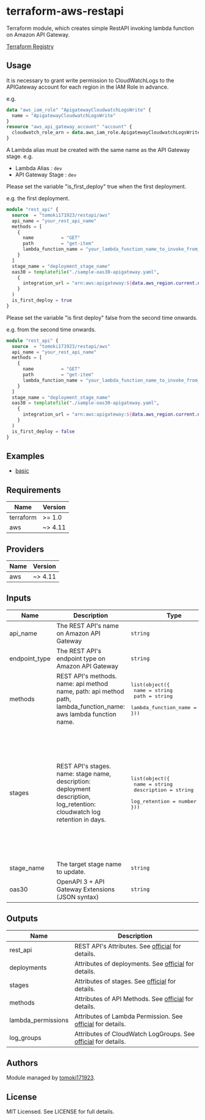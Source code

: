 # terraform-aws-restapi

Terraform module, which creates simple RestAPI invoking lambda function on Amazon API Gateway.

[Terraform Registry](https://registry.terraform.io/modules/tomoki171923/restapi/aws/latest)

## Usage

It is necessary to grant write permission to CloudWatchLogs to the APIGateway account for each region in the IAM Role in advance.

e.g.

```terraform
data "aws_iam_role" "ApigatewayCloudwatchLogsWrite" {
  name = "ApigatewayCloudwatchLogsWrite"
}
resource "aws_api_gateway_account" "account" {
  cloudwatch_role_arn = data.aws_iam_role.ApigatewayCloudwatchLogsWrite.arn
}
```

A Lambda alias must be created with the same name as the API Gateway stage.
e.g.

* Lambda Alias : `dev`
* API Gateway Stage : `dev`

Please set the variable "is_first_deploy" true when the first deployment.

e.g. the first deployment.

```terraform
module "rest_api" {
  source  = "tomoki171923/restapi/aws"
  api_name = "your_rest_api_name"
  methods = [
    {
      name          = "GET"
      path          = "get-item"
      lambda_function_name = "your_lambda_function_name_to_invoke_from_api"
    }
  ]
  stage_name = "deployment_stage_name"
  oas30 = templatefile("./sample-oas30-apigateway.yaml",
    {
      integration_url = "arn:aws:apigateway:${data.aws_region.current.name}:lambda:path/2015-03-31/functions/${data.aws_lambda_function.this.arn}:$${stageVariables.LambdaAlias}/invocations"
    }
  )
  is_first_deploy = true
}
```

Please set the variable "is first deploy" false from the second time onwards.

e.g. from the second time onwards.

```terraform
module "rest_api" {
  source  = "tomoki171923/restapi/aws"
  api_name = "your_rest_api_name"
  methods = [
    {
      name          = "GET"
      path          = "get-item"
      lambda_function_name = "your_lambda_function_name_to_invoke_from_api"
    }
  ]
  stage_name = "deployment_stage_name"
  oas30 = templatefile("./sample-oas30-apigateway.yaml",
    {
      integration_url = "arn:aws:apigateway:${data.aws_region.current.name}:lambda:path/2015-03-31/functions/${data.aws_lambda_function.this.arn}:$${stageVariables.LambdaAlias}/invocations"
    }
  )
  is_first_deploy = false
}
```

## Examples

* [basic](https://github.com/tomoki171923/terraform-aws-restapi/tree/main/examples/basic/)

## Requirements

| Name      | Version |
| --------- | ------- |
| terraform | >= 1.0  |
| aws       | ~> 4.11 |

## Providers

| Name | Version |
| ---- | ------- |
| aws  | ~> 4.11 |

## Inputs

| Name       | Description                                                                                                                | Type                                                                                                  | Default                                                                                                                                                                                                                                                                                                                         | Required |
| ---------- | -------------------------------------------------------------------------------------------------------------------------- | ----------------------------------------------------------------------------------------------------- | ------------------------------------------------------------------------------------------------------------------------------------------------------------------------------------------------------------------------------------------------------------------------------------------------------------------------------- | :------: |
| api_name   | The REST API's name on Amazon API Gateway                                                                                  | `string` | `""` |   yes    |
| endpoint_type   | The REST API's endpoint type on Amazon API Gateway                                                                                  | `string` | `"REGIONAL"` |   no    |
| methods    | REST API's methods. name: api method name, path: api method path, lambda_function_name: aws lambda function name.          | <pre>list(object({<br> name = string<br> path = string<br> lambda_function_name = string<br>}))</pre> | `[]` |   yes    |
| stages     | REST API's stages. name: stage name, description: deployment description, log_retention: cloudwatch log retention in days. | <pre>list(object({<br> name = string<br> description = string<br> log_retention = number<br>}))</pre> | <pre>[<br> {<br> name = "dev", <br> description = "development deployment", <br> log_retention = 7, <br> }, <br> {<br> name = "st", <br> description = "staging deployment", <br> log_retention = 30, <br> }, <br> {<br> name = "pro", <br> description = "production deployment", <br> log_retention = 60, <br> }, <br>]</pre> |    no    |
| stage_name | The target stage name to update.                                                                                           | `string` | `""` |   yes    |
| oas30      | OpenAPI 3 + API Gateway Extensions (JSON syntax)                                                                           | `string` | `""` |   yes    |

## Outputs

| Name               | Description                                                                                                                                                               |
| ------------------ | ------------------------------------------------------------------------------------------------------------------------------------------------------------------------- |
| rest_api           | REST API's Attributes. See [official](https://registry.terraform.io/providers/hashicorp/aws/latest/docs/resources/api_gateway_rest_api#attributes-reference) for details. |
| deployments        | Attributes of deployments. See [official](https://registry.terraform.io/providers/hashicorp/aws/latest/docs/resources/api_gateway_deployment) for details.                |
| stages             | Attributes of stages. See [official](https://registry.terraform.io/providers/hashicorp/aws/latest/docs/resources/api_gateway_stage) for details.                          |
| methods            | Attributes of API Methods. See [official](https://registry.terraform.io/providers/hashicorp/aws/latest/docs/resources/api_gateway_method_settings) for details.           |
| lambda_permissions | Attributes of Lambda Permission. See [official](https://registry.terraform.io/providers/hashicorp/aws/latest/docs/resources/lambda_permission) for details.               |
| log_groups         | Attributes of CloudWatch LogGroups. See [official](https://registry.terraform.io/providers/hashicorp/aws/latest/docs/resources/cloudwatch_log_group) for details.         |

## Authors

Module managed by [tomoki171923](https://github.com/tomoki171923).

## License

MIT Licensed. See LICENSE for full details.
